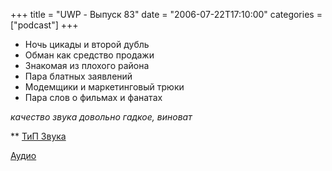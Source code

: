 +++
title = "UWP - Выпуск 83"
date = "2006-07-22T17:10:00"
categories = ["podcast"]
+++


- Ночь цикады и второй дубль
- Обман как средство продажи
- Знакомая из плохого района
- Пара блатных заявлений
- Модемщики и маркетинговый трюки
- Пара слов о фильмах и фанатах

_качество звука довольно гадкое, виноват_

** [ТиП Звука](http://tipz.umputun.com)

[Аудио](https://podcast.umputun.com/media/ump_podcast83.mp3)
<audio src="https://podcast.umputun.com/media/ump_podcast83.mp3" preload="none">